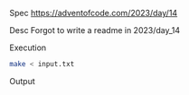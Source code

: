 Spec https://adventofcode.com/2023/day/14

Desc Forgot to write a readme in 2023/day_14

Execution

```bash
make < input.txt
```

Output

```
```


